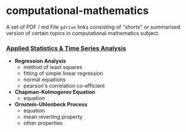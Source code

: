 # computational-mathematics
A set of PDF / md File `gdrive` links consisting of "shorts" or summarised version of certain topics in computational mathematics subject.

### [Applied Statistics & Time Series Analysis](https://drive.google.com/drive/folders/1lSIaN5kqQh-nEnn5JwT7kf8QWuxcVkjZ?usp=sharing)
- **Regression Analysis**
  - method of least squares
  - fitting of simple linear regression
  - normal equations
  - pearson's correlation co-efficient
- **Chapman-Kolmogorov Equation**
  - equation
- **Ornstein-Uhlenbeck Process**
  - equation
  - mean reverting property
  - other properties
